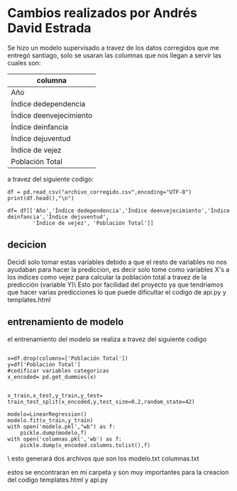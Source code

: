 # Cambios realizados por Andrés David Estrada
Se hizo un modelo supervisado a travez de los datos corregidos que me entregó santiago, solo se usaran las columnas que nos llegan a servir las cuales son:

| columna                 |
| ----------------------- |
| Año                     |
| Índice dedependencia    |
| Índice deenvejecimiento |
| Índice deinfancia       |
| Índice dejuventud       |
| Índice de vejez         |
| Población Total         |

a travez del siguiente codigo:
```
df = pd.read_csv("archivo_corregido.csv",encoding="UTF-8")
print(df.head(),"\n")

df= df[['Año','Índice dedependencia','Índice deenvejecimiento','Índice deinfancia','Índice dejuventud',
        'Índice de vejez', 'Población Total']]
```
## decicion
Decidí solo tomar estas variables debido a que el resto de variables no nos ayudaban para hacer la prediccion, es decir solo tome como variables X's a los indices como vejez para calcular la población total a travez de la predicción (variable Y)\\
Esto por facilidad del proyecto ya que tendriamos que hacer varias predicciones lo que puede dificultar el codigo de api.py y templates.html

## entrenamiento de modelo
el entrenamiento del modelo se realiza a travez del siguiente codigo
```

x=df.drop(columns=['Población Total'])
y=df['Población Total']
#codificar variables categoricas
x_encoded= pd.get_dummies(x)


x_train,x_test,y_train,y_test= train_test_split(x_encoded,y,test_size=0.2,random_state=42)

modelo=LinearRegression()
modelo.fit(x_train,y_train)
with open('modelo.pkl',"wb") as f:
    pickle.dump(modelo,f)
with open('columnas.pkl','wb') as f:
    pickle.dump(x_encoded.columns.tolist(),f)
```
\\
esto generará dos archivos que son los 
modelo.txt
columnas.txt 

estos se encontraran en mi carpeta y son muy importantes para la creacion del codigo templates.html y api.py



